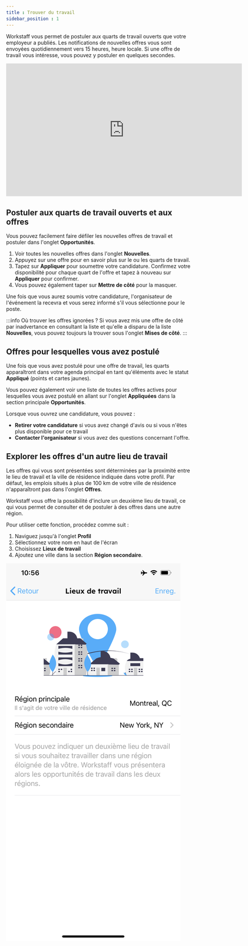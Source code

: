 ```yaml
---
title : Trouver du travail
sidebar_position : 1
---
```


Workstaff vous permet de postuler aux quarts de travail ouverts que votre employeur a publiés. Les notifications de nouvelles offres vous sont envoyées quotidiennement
vers 15 heures, heure locale. Si une offre de travail vous intéresse, vous pouvez y postuler en quelques secondes.

<iframe width="640" height="360" src="https://www.loom.com/embed/b405394562264574bfc3380802222704" frameborder="0" webkitallowfullscreen mozallowfullscreen allowfullscreen></iframe>

## Postuler aux quarts de travail ouverts et aux offres

Vous pouvez facilement faire défiler les nouvelles offres de travail et postuler dans l'onglet **Opportunités**.

1. Voir toutes les nouvelles offres dans l'onglet **Nouvelles**.
2. Appuyez sur une offre pour en savoir plus sur le ou les quarts de travail.
3. Tapez sur **Appliquer** pour soumettre votre candidature. Confirmez votre disponibilité pour chaque quart de l'offre et tapez à nouveau sur **Appliquer** pour confirmer.
4. Vous pouvez également taper sur **Mettre de côté** pour la masquer.

Une fois que vous aurez soumis votre candidature, l'organisateur de l'événement la recevra et vous serez informé s'il vous sélectionne pour le poste.

:::info Où trouver les offres ignorées ?
Si vous avez mis une offre de côté par inadvertance en consultant la liste et qu'elle a disparu de la liste **Nouvelles**, vous pouvez toujours la trouver sous l'onglet **Mises de côté**.
:::

## Offres pour lesquelles vous avez postulé

Une fois que vous avez postulé pour une offre de travail, les quarts apparaîtront dans votre agenda principal en tant qu'éléments avec le statut **Appliqué** (points et cartes jaunes).

Vous pouvez également voir une liste de toutes les offres actives pour lesquelles vous avez postulé en allant sur l'onglet **Appliquées** dans la section principale **Opportunités**.

Lorsque vous ouvrez une candidature, vous pouvez :

- **Retirer votre candidature** si vous avez changé d'avis ou si vous n'êtes plus disponible pour ce travail
- **Contacter l'organisateur** si vous avez des questions concernant l'offre.

## Explorer les offres d'un autre lieu de travail

Les offres qui vous sont présentées sont déterminées par la proximité entre le lieu de travail et la ville de résidence indiquée dans votre profil. Par défaut, les emplois situés à plus de 100 km de votre ville de résidence n'apparaîtront pas dans l'onglet **Offres**.

Workstaff vous offre la possibilité d'inclure un deuxième lieu de travail, ce qui vous permet de consulter et de postuler à des offres dans une autre région.

Pour utiliser cette fonction, procédez comme suit :
1. Naviguez jusqu'à l'onglet **Profil**
2. Sélectionnez votre nom en haut de l'écran
3. Choisissez **Lieux de travail**
4. Ajoutez une ville dans la section **Région secondaire**.

![region-secondaire.png](Images/region-secondaire.PNG)